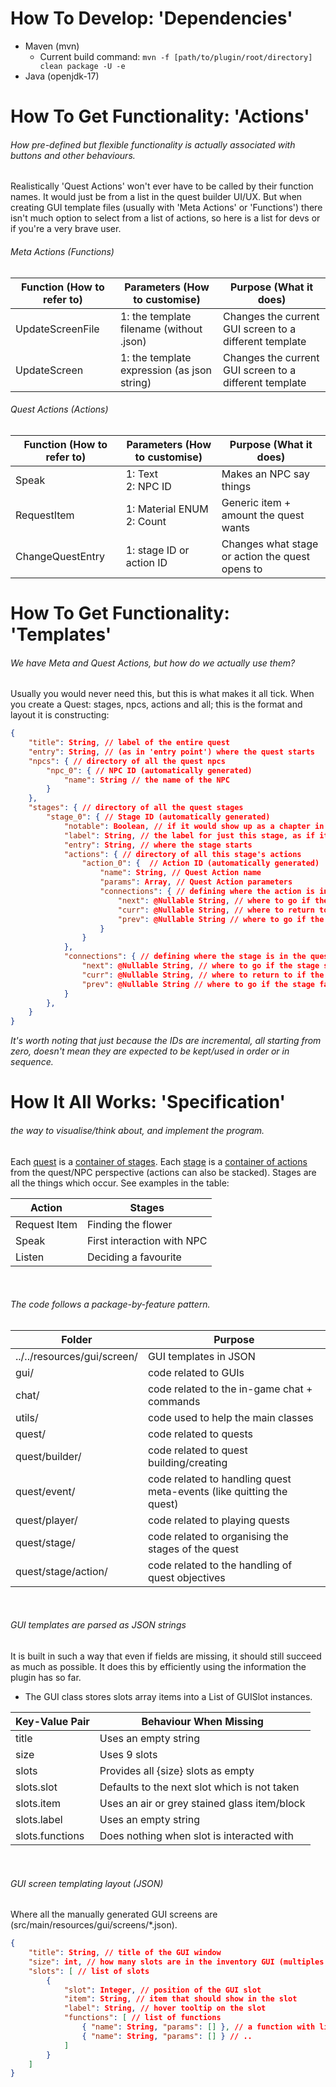 # How To Develop: 'Dependencies'
- Maven (mvn)
    - Current build command: ``mvn -f [path/to/plugin/root/directory] clean package -U -e``
- Java (openjdk-17)

# How To Get Functionality: 'Actions'
###### How pre-defined but flexible functionality is actually associated with buttons and other behaviours.
Realistically 'Quest Actions' won't ever have to be called by their function names. It would just be from a list in the quest builder UI/UX. But when creating GUI template files (usually with 'Meta Actions' or 'Functions') there isn't much option to select from a list of actions, so here is a list for devs or if you're a very brave user.

###### Meta Actions (Functions)
| Function (How to refer to) | Parameters (How to customise)               | Purpose (What it does)                                 |
|----------------------------|---------------------------------------------|--------------------------------------------------------|
| UpdateScreenFile           | 1: the template filename (without .json)    | Changes the current GUI screen to a different template |
| UpdateScreen               | 1: the template expression (as json string) | Changes the current GUI screen to a different template |

###### Quest Actions (Actions)
| Function (How to refer to) | Parameters (How to customise) | Purpose (What it does)                          |
|----------------------------|-------------------------------|-------------------------------------------------|
| Speak                      | 1: Text<br>2: NPC ID          | Makes an NPC say things                         |
| RequestItem                | 1: Material ENUM<br>2: Count  | Generic item + amount the quest wants           |
| ChangeQuestEntry           | 1: stage ID or action ID      | Changes what stage or action the quest opens to |

# How To Get Functionality: 'Templates'
###### We have Meta and Quest Actions, but how do we actually use them?
Usually you would never need this, but this is what makes it all tick. When you create a Quest: stages, npcs, actions and all; this is the format and layout it is constructing:
```json
{
    "title": String, // label of the entire quest
    "entry": String, // (as in 'entry point') where the quest starts
    "npcs": { // directory of all the quest npcs
        "npc_0": { // NPC ID (automatically generated)
            "name": String // the name of the NPC
        }
    },
    "stages": { // directory of all the quest stages
        "stage_0": { // Stage ID (automatically generated)
            "notable": Boolean, // if it would show up as a chapter in a book; a notable stage
            "label": String, // the label for just this stage, as if it were a chapter
            "entry": String, // where the stage starts
            "actions": { // directory of all this stage's actions
                "action_0": {  // Action ID (automatically generated)
                    "name": String, // Quest Action name
                    "params": Array, // Quest Action parameters
                    "connections": { // defining where the action is in the stage
                        "next": @Nullable String, // where to go if the action succeeds
                        "curr": @Nullable String, // where to return to if the action is exited
                        "prev": @Nullable String // where to go if the actions fails
                    }
                }
            },
            "connections": { // defining where the stage is in the quest
                "next": @Nullable String, // where to go if the stage succeeds
                "curr": @Nullable String, // where to return to if the stage is exited
                "prev": @Nullable String // where to go if the stage fails
            }
        },
    }
}
```
*It's worth noting that just because the IDs are incremental, all starting from zero, doesn't mean they are expected to be kept/used in order or in sequence.*

# How It All Works: 'Specification'
###### the way to visualise/think about, and implement the program.
Each <ins>quest</ins> is a <ins>container of stages</ins>. Each <ins>stage</ins> is a <ins>container of actions</ins> from the quest/NPC perspective (actions can also be stacked). Stages are all the things which occur. See examples in the table:

| Action         | Stages                                |
|----------------|---------------------------------------|
| Request Item   | Finding the flower                    |
| Speak          | First interaction with NPC            |
| Listen         | Deciding a favourite                  |

<br>

###### The code follows a package-by-feature pattern.

| Folder                      | Purpose                                                              |
|-----------------------------|----------------------------------------------------------------------|
| ../../resources/gui/screen/ | GUI templates in JSON                                                |
| gui/                        | code related to GUIs                                                 |
| chat/                       | code related to the in-game chat + commands                          |
| utils/                      | code used to help the main classes                                   |
| quest/                      | code related to quests                                               |
| quest/builder/              | code related to quest building/creating                              |
| quest/event/                | code related to handling quest meta-events (like quitting the quest) |
| quest/player/               | code related to playing quests                                       |
| quest/stage/                | code related to organising the stages of the quest                   |
| quest/stage/action/         | code related to the handling of quest objectives                     |

<br>

###### GUI templates are parsed as JSON strings
It is built in such a way that even if fields are missing, it should still succeed as much as possible. It does this by efficiently using the information the plugin has so far.

- The GUI class stores slots array items into a List of GUISlot instances.

| Key-Value Pair  | Behaviour When Missing                       |
|-----------------|----------------------------------------------|
| title           | Uses an empty string                         |
| size            | Uses 9 slots                                 |
| slots           | Provides all {size} slots as empty           |
| slots.slot      | Defaults to the next slot which is not taken |
| slots.item      | Uses an air or grey stained glass item/block |
| slots.label     | Uses an empty string                         |
| slots.functions | Does nothing when slot is interacted with    |

<br>

###### GUI screen templating layout (JSON)
Where all the manually generated GUI screens are (src/main/resources/gui/screens/*.json).

```json
{
    "title": String, // title of the GUI window
    "size": int, // how many slots are in the inventory GUI (multiples of 9 only) 
    "slots": [ // list of slots
        {
            "slot": Integer, // position of the GUI slot
            "item": String, // item that should show in the slot
            "label": String, // hover tooltip on the slot
            "functions": [ // list of functions
                { "name": String, "params": [] }, // a function with list of params
                { "name": String, "params": [] } // ..
            ]
        }
    ]
}
```
